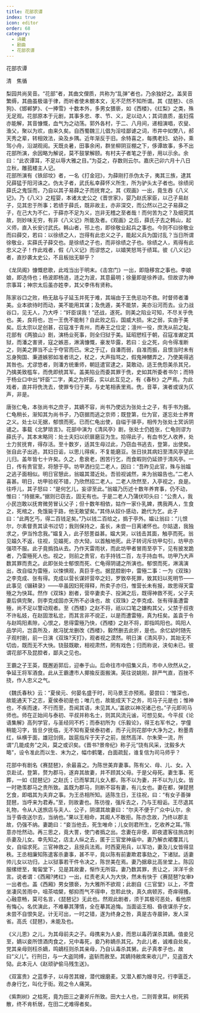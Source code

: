 ```yaml
---
title: 花部农谭
index: true
icon: editor
order: 68
category:
  - 诗藏
  - 剧曲
  - 花部农谭
---
```


花部农谭  
  
清　焦循  
  
梨园共尚吴音。“花部”者，其曲文俚质，共称为“乱弹”者也，乃余独好之。盖吴音繁缛，其曲虽极谐于律，而听者使未覩本文，无不茫然不知所谓。其《琵琶》、《杀狗》、《邯郸梦》、《一捧雪》十数本外，多男女猥亵，如《西楼》，《红梨》之类，殊无足观。花部原本于元剧，其事多忠、孝、节、义，足以动人；其词直质，虽妇孺亦能解，其音慷慨，血气为之动荡。郭外各村，于二、八月间，递相演唱，农叟、渔父，聚以为欢，由来久矣。自西蜀魏三儿倡为淫哇鄙谑之词，市井中如樊八，郝天秀之辈，转相效法，染及乡隅。近年渐反于旧。余特喜之，每携老妇、幼孙，乘驾小舟，沿湖观阅。天既炎暑，田事余闲，群坐柳阴豆棚之下，侈谭故事，多不出花部所演，余因略为解说，莫不鼓掌解颐。有村夫子者笔之于册，用以示余。余曰：“此农谭耳，不足以辱大雅之目。”为芟之，存数则云尔。嘉庆己卯六月十八日立秋，雕菰楼主人记。  
花部所演有《铁邱坟》者，一名《打金冠》，为薛刚打杀伪太子，夷其三族，逮其兄薛猛于阳河诛之。伪太子者，武氏私幸薛怀义所生，所为驴头太子者也。徐绩闵薛氏之鬼馁而，乃自以其子易薛之子而抚育之。其《观画》一出，竟生吞《八义记》。乃《八义》之程婴，本诸太史公之《晋世家》，婴乃赵氏家臣，以己子易赵子，见其忠于所事；若绩于薛氏，既非故主，亦非深交，而公然以己之子易薛之子，在己大为不仁，于薛亦不足为义，岂非无稽之至者哉！而何苦为之？及细究其故，则妙味无穷，有非《八义记》所能及者。《观画》之后，薛氏子去之韩山，起义师，直入长安讨武氏。韩山者，邗上也，即徐敬业起兵之事也。今则不曰徐敬业而曰薛交，若曰：以徐绩之人，岂得有此忠义之子，能起义兵为国讨乱？当日所谓徐敬业，实薛氏子薛交也。是徐绩之子也，而非徐绩之子也。徐绩之人，焉得有此忠义之子！作此戏者，假《八义记》而谬悠之，以嬉笑怒骂于绩耳。彼《八义记》者，直抄袭太史公，不且板拙无聊乎？  
  
《龙凤阁》慷慨悲歌，此戏当出于明末。《击宫门》一出，即隐移宫之事也。李娘娘，即选侍也；杨波即杨涟，涟之为波，其意最明；徐量即是徐养谅。但故谬为神宗事耳；神宗太后虽亦姓李，其父李伟有贤称。  
  
陈家谷口之败，杨无敌与子延玉并死于难，其端由于王侁忌功不救。时督师者潘美。业本欲待时而动，美不能用其谋；及侁遁，美不能禁，美亦沿河而去。业力战谷口，见无人，乃大呼：“奸臣误我！”还战，遂死。则美之陷业可知，不尽关乎侁也。美，良将也，岂一王侁不能制？自此败之后，国威大损。宋之弱，实由于美矣。后太宗以足创甚，召寇准于青州，而寿王之位定；澶州一役，庶洗从前之耻。花部有《两狼山》剧，演杨业死事，则全归狱于美。延昭愬枉于朝，召寇准谳定其狱，而潘之害贤，寇之嫉恶，淋漓慷慨，豪发毕露，若曰：业之死，向令得准断之，则美之罪当不止于夺官而已。宋之于辽，自潘而弱，自准而振，且恨当时未有忘身狥国、秉道嫉邪如准者讯之，杖之，大声指骂之，假鬼神嬲弄之，乃使美得逃其咎也。尤谬悠者，则潘方统重师，朝廷遣官逮之，莫敢动，适王侁怨美杀其兄，乃擒美致槛车，而侁即统其军。盖美陷业而委其罪于侁，史如其所委者书尔；而特于杨业口中出“奸臣”二字，美之为奸臣，实以此互见之，有《春秋》之严焉。为此戏者，直并将侁洗去，使罪专归于美，与史笔相表里焉。侁，音莘，演者或误为仄声，非是。  
  
唐张仁龟，本张尚书之庶子，其嫡不容，尚书乃使远为张处士之子，有手书为据。仁龟稍长，渐知其为尚书子，乃窃据而逃之京师；既登第，仕为官，遂忘处士养育之义。处士以无据，郁恨而死。已而仁龟出使，自缢于驿亭，相传为张处士冥诉阴谴之。事载《北梦琐言》。花部中演为《清风亭》剧，张处士仍姓张，仁龟则谬为薛氏子。其本末略同：处士夫妇以织扉磨豆为生。拾得此子，有血书乞人收养，处士力贫抚育，得存活。至十数岁，适其生母过此，乃窃血书逃去，登第，出使矣。张自此子出逃，其妇日诟，以思儿得疾，不复能磨豆。张日扶其病妇至清风亭望此儿归。盖年皆七十许矣。久之，愈衰老，困苦行乞，而食暇则仍延颈于清风亭。一日，传有贵官至，将憩于亭。坊甲洒扫见二老人，因曰：“吾昨见此官，殊与翁媪之逃子面相似。明日官憩此，翁媪其潜近处。吾验视诚然，来为翁媪告也。”二老人喜甚。明日，坊甲验视不错，乃欣然招二老人。二老人欣然至，入亭视之，良是。往呼儿，其子怒曰：“是何乞儿，妄谬至此。”翁媪乃历述十数年养育事，仍不动，惟曰：“持据来。”据则已窃去，固无有也。于是二老人乃蒲伏叩头曰：“公贵人，我小民岂敢以抚育微劳冒认父子；但十数年相依，姑作一家仆乳婢，携我两人，生食之，死棺之，免饿毙于路，他无敢望矣。”其侍从奴仆感动，跪代为乞。此子曰：“此两乞丐，得二百钱足矣。”乃以钱二百给之，撝于亭外。媪让翁曰：“儿恨尔，尔素督责其读书过切；我则保持之，虽长，未尝一日离诸怀也。尔姑退，我独求之，伊当怜念我。”媪复入，此子怒詈益甚。媪大哭，以钱击其面，触亭而死。翁见媪久不返，往视，见媪死，亦大恸，以首触地死。此子转诃斥坊甲勾引，坊甲亦强项不服。此子竟撝驺从去。乃作天雷雨状，而此坊甲者冒雨至亭下，见有披发跪者，乃雷殛死人也。视之，则前之贵官，右手持钱二百，左手持血书。坊甲乃大声数其罪而责之。此即张处士郁恨而死、仁龟得阴谴之所演也。郁恨而死，淋漓演出，改自缢为雷殛，以悚惧观，真巨手也。据昆腔剧中，雷殛二事：一为《双珠》之李克成、张有得。克成以营长谋奸营卒之妇，罗致卒死罪，致其妇以死明节——此事见《辍耕录》——卒虽因妇死得释，所卖子亦归，惟营长未有报，故思得天雷殛之为快耳。然作《双珠》剧者，营卒妻卖子、投渊之后，既得神救不死，父子夫妻后俱完聚，则李克成固亦天所不必诛也，故《双珠》之李克成、张有得虽遭雷殛，尚不足以警动观者。至《西楼》之赵不将，祇以口笔之嫌构其父，父禁于叔夜不许私妓，在赵固泄私忿，而其言非不谠正，以是而遭雷殛，真为枉矣。盖袁于令与赵鸣阳素隙，心恨之，思得雷殛乃快，《西楼》之赵不将，即指鸣阳也。鸣阳人品学问，岂袁所及，故冯犹龙删改《西楼》，毅然删去此折，是也。余忆幼时随先子观村剧，前一日演《双珠?天打》，观者视之漠然。明日演《清风亭》，其始无不切齿，既而无不大快。铙鼓既歇，相视肃然，罔有戏色；归而称说，浃旬未已。彼谓花部不及昆腔者，鄙夫之见也。  
  
王霸之子王英，既邂逅郭后，迎奉于山。后命往市中招集义兵，市中人欣然从之，争延王将军酒食。此从王霸遭市人揶揄反面搬演。英往说姚刚，辞严气直，百挫不挠，作人忠义之气。  
  
《魏氏春秋》云：“夏侯元、何晏名盛于时，司马景王亦预焉。晏尝曰：‘惟深也，故能通天下之志，夏侯泰初是也；唯几也，故能成天下之务，司马子元是也；惟神也，不疾而速，不行而至，吾闻其语，未见其人。’盖欲以神况诸己也。”子元即司马师也。师在正始间与泰初、平叔并称名士，则其风流元谧，可想见矣。今平叔《论语集解》高列学官，与圣经同不朽；而泰初所为《乐毅论》，得王右军书之，学僮稍能习字，皆旦夕抚临，无不知有夏侯泰初者，而子元则花部中大净为之，粉墨青红，纵横于面，雄冠剑佩，跋扈指斥于天子之前，居然高洋、尔朱荣一流，所谓“几能成务”之风，莫之或识矣。《晋书?景帝纪》称子元“饶有风采，沈毅多大略”，设令准此而以生、末为之，幅巾鹤氅，白面疏髭，谁复信为司马师乎？  
  
花部中有剧名《赛琵琶》，余最喜之。为陈世美弃妻事。陈有父、母、儿、女。入京赴试，登第，赘为郡马，遂弃其故妻，并不顾其父母。于是父母死。妻生事、死葬，一如《琵琶记》之赵氏；已而挈其儿女入都，陈不以为妻，并不以为儿女。皆一时艳羡郡马之贵所致。盖既为郡马，则断不容有妻，有儿女也。妻在都，弹琵琶乞食，即唱其为夫弃之事。为王丞相所知。适陈生日，王往祝，曰：“有女子善弹琵琶，当呼来为君寿。”至，则故妻也。陈彷徨，强斥去之，乃与王相诟。王尽退其礼物，令从人送旅店与夫人、公子，阴谓其故妻曰：“尔夫不便于广众中认尔，余当于昏夜送尔去，当纳也。”果以王相命，其阍人不敢拒。陈亦念故，乃终以郡主故，仍强不纳。妻跪曰：“妾当他去，死生唯命；儿女则君所生，乞收养之耳。”陈意亦怆然动。再三思之，竟大詈，使门者撝之出。念妻在非便，即夜遣客往旅店刺杀妻及儿女。幸先知之，店主人纵之去，匿于三官堂神庙中。妻乃解衣裙覆其儿女，自缢求死。三官神救之，且授兵法焉。时西夏用兵，以军功，妻及儿女皆得显秩。王丞相廉知陈遣客杀妻事，甚不平，竟以陈有前妻欺君事劾之，下诸狱。适妻帅儿女以功归，上以狱事若干件令决之，陈世美在焉。妻乃据皋比高坐堂上。陈囚服缧绁至，匍匐堂下，见是其故妻，惭怍无所容。妻乃数其罪，责让之，洋洋千余言。说者谓：《西厢?拷红》一出，红责老夫人为大快，然未有快于《赛琵琶?女审》一出者也。盖《西厢》男女猥亵，为大雅所不欲观；此剧自《三官堂》以上，不啻坐凄风苦雨中，咀茶啮檗，郁抑而气不得申，忽聆此快，真久病顿苏，奇痒得搔，心融意畅，莫可名言，《琵琶记》无此也。然观此剧者，须于其极可恶处，看他原有悔心。名优演此，不难摹其薄情，全在摹其追悔。当面诟王相、昏夜谋杀子女，未尝不自恨失足。计无可出，一时之错，遂为终身之咎，真是古寺晨钟，发人深省。高氏《琵琶》，未能及也。  
  
《义儿恩》之儿，为其母前夫之子。母携来为人妾，而思以毒药谋杀其嫡。值妾兄至，嫡以妾所馈酒肉食之，兄中毒死，妾乃称嫡杀其兄。为此儿者，诚难自处矣，党其亲母则枉杀嫡，鸣嫡枉则杀其亲母，乃自认毒杀其舅。此子真孝子也，故曰“义儿”。行刑日，与一大盗同缚，盗斩而赦至。其嫡持敝席来收儿尸，见盗首大恸。此本元人《赵顽驴偷马残生送》。  
  
《双富贵》之蓝季子，以母苦其嫂，潜代嫂磨麦。又潜入都为嫂寻兄，行李匮乏，赤身行乞，叫化于街。观之令人痛哭。  
  
《紫荆树》之枯死，竟为田三之妻斧斤所致。田大士人也，二则胥隶耳。树死鸦散，终不肯析居，在田二尤难得者矣。  
